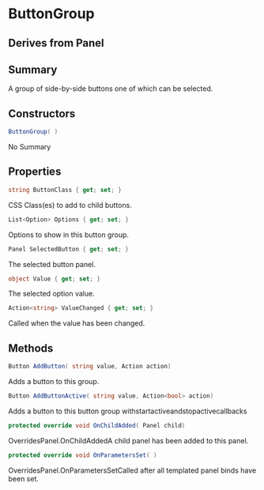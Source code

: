 # ButtonGroup

## Derives from Panel

## Summary

A group of side-by-side buttons one of which can be selected.
## Constructors

```c#
ButtonGroup( ) 
```
No Summary
## Properties

```c#
string ButtonClass { get; set; } 
```
CSS Class(es) to add to child buttons.
```c#
List<Option> Options { get; set; } 
```
Options to show in this button group.
```c#
Panel SelectedButton { get; set; } 
```
The selected button panel.
```c#
object Value { get; set; } 
```
The selected option value.
```c#
Action<string> ValueChanged { get; set; } 
```
Called when the value has been changed.
## Methods

```c#
Button AddButton( string value, Action action) 
```
Adds a button to this group.
```c#
Button AddButtonActive( string value, Action<bool> action) 
```
Adds a button to this button group withstartactiveandstopactivecallbacks
```c#
protected override void OnChildAdded( Panel child) 
```
OverridesPanel.OnChildAddedA child panel has been added to this panel.
```c#
protected override void OnParametersSet( ) 
```
OverridesPanel.OnParametersSetCalled after all templated panel binds have been set.

